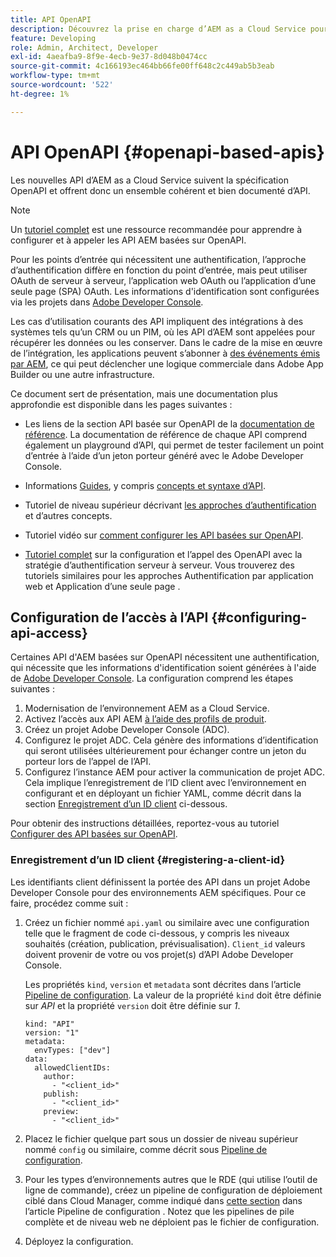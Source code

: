 ```yaml
---
title: API OpenAPI
description: Découvrez la prise en charge d’AEM as a Cloud Service pour les API basées sur OpenAPI
feature: Developing
role: Admin, Architect, Developer
exl-id: 4aeafba9-8f9e-4ecb-9e37-8d048b0474cc
source-git-commit: 4c166193ec464bb66fe00ff648c2c449ab5b3eab
workflow-type: tm+mt
source-wordcount: '522'
ht-degree: 1%

---
```


# API OpenAPI {#openapi-based-apis}

Les nouvelles API d’AEM as a Cloud Service suivent la spécification OpenAPI et offrent donc un ensemble cohérent et bien documenté d’API.

>[!NOTE]
>
> Un [tutoriel complet](https://experienceleague.adobe.com/fr/docs/experience-manager-learn/cloud-service/aem-apis/invoke-openapi-based-aem-apis) est une ressource recommandée pour apprendre à configurer et à appeler les API AEM basées sur OpenAPI.

Pour les points d’entrée qui nécessitent une authentification, l’approche d’authentification diffère en fonction du point d’entrée, mais peut utiliser OAuth de serveur à serveur, l’application web OAuth ou l’application d’une seule page (SPA) OAuth. Les informations d&#39;identification sont configurées via les projets dans [Adobe Developer Console](https://developer.adobe.com/developer-console/).

Les cas d’utilisation courants des API impliquent des intégrations à des systèmes tels qu’un CRM ou un PIM, où les API d’AEM sont appelées pour récupérer les données ou les conserver. Dans le cadre de la mise en œuvre de l’intégration, les applications peuvent s’abonner à [des événements émis par AEM](https://experienceleague.adobe.com/en/docs/experience-manager-learn/cloud-service/aem-eventing/overview), ce qui peut déclencher une logique commerciale dans Adobe App Builder ou une autre infrastructure.

Ce document sert de présentation, mais une documentation plus approfondie est disponible dans les pages suivantes :

* Les liens de la section API basée sur OpenAPI de la [documentation de référence](https://developer.adobe.com/experience-cloud/experience-manager-apis/). La documentation de référence de chaque API comprend également un playground d’API, qui permet de tester facilement un point d’entrée à l’aide d’un jeton porteur généré avec le Adobe Developer Console.

* Informations [Guides](https://developer.adobe.com/experience-cloud/experience-manager-apis/guides/), y compris [ concepts et syntaxe d’API](https://developer.adobe.com/experience-cloud/experience-manager-apis/guides/how-to/).

* Tutoriel de niveau supérieur décrivant [les approches d’authentification](https://experienceleague.adobe.com/en/docs/experience-manager-learn/cloud-service/aem-apis/openapis/overview#authentication-support) et d’autres concepts.

* Tutoriel vidéo sur [comment configurer les API basées sur OpenAPI](https://experienceleague.adobe.com/en/docs/experience-manager-learn/cloud-service/aem-apis/openapis/setup).

* [Tutoriel complet](https://experienceleague.adobe.com/fr/docs/experience-manager-learn/cloud-service/aem-apis/invoke-openapi-based-aem-apis) sur la configuration et l’appel des OpenAPI avec la stratégie d’authentification serveur à serveur. Vous trouverez des tutoriels similaires pour les approches Authentification par application web et Application d’une seule page .

## Configuration de l’accès à l’API {#configuring-api-access}

Certaines API d&#39;AEM basées sur OpenAPI nécessitent une authentification, qui nécessite que les informations d&#39;identification soient générées à l&#39;aide de [Adobe Developer Console](https://developer.adobe.com/developer-console/). La configuration comprend les étapes suivantes :

1. Modernisation de l’environnement AEM as a Cloud Service.
1. Activez l’accès aux API AEM [à l’aide des profils de produit](/help/onboarding/aem-cs-team-product-profiles.md#aem-product-profiles).
1. Créez un projet Adobe Developer Console (ADC).
1. Configurez le projet ADC. Cela génère des informations d’identification qui seront utilisées ultérieurement pour échanger contre un jeton du porteur lors de l’appel de l’API.
1. Configurez l’instance AEM pour activer la communication de projet ADC. Cela implique l’enregistrement de l’ID client avec l’environnement en configurant et en déployant un fichier YAML, comme décrit dans la section [Enregistrement d’un ID client](#registering-a-client-id) ci-dessous.

Pour obtenir des instructions détaillées, reportez-vous au tutoriel [Configurer des API basées sur OpenAPI](https://experienceleague.adobe.com/en/docs/experience-manager-learn/cloud-service/aem-apis/openapis/setup).

### Enregistrement d’un ID client {#registering-a-client-id}

Les identifiants client définissent la portée des API dans un projet Adobe Developer Console pour des environnements AEM spécifiques. Pour ce faire, procédez comme suit :

1. Créez un fichier nommé `api.yaml` ou similaire avec une configuration telle que le fragment de code ci-dessous, y compris les niveaux souhaités (création, publication, prévisualisation). `Client_id` valeurs doivent provenir de votre ou vos projet(s) d’API Adobe Developer Console.

   Les propriétés `kind`, `version` et `metadata` sont décrites dans l’article [Pipeline de configuration](/help/operations/config-pipeline.md#common-syntax). La valeur de la propriété `kind` doit être définie sur *API* et la propriété `version` doit être définie sur *1*.

   ```
   kind: "API"
   version: "1"
   metadata:
     envTypes: ["dev"]
   data:
     allowedClientIDs:
       author:
         - "<client_id>"
       publish:
         - "<client_id>"
       preview:
         - "<client_id>"
   ```

1. Placez le fichier quelque part sous un dossier de niveau supérieur nommé `config` ou similaire, comme décrit sous [Pipeline de configuration](/help/operations/config-pipeline.md#folder-structure).
1. Pour les types d’environnements autres que le RDE (qui utilise l’outil de ligne de commande), créez un pipeline de configuration de déploiement ciblé dans Cloud Manager, comme indiqué dans [cette section](/help/operations/config-pipeline.md#creating-and-managing) dans l’article Pipeline de configuration . Notez que les pipelines de pile complète et de niveau web ne déploient pas le fichier de configuration.
1. Déployez la configuration.
